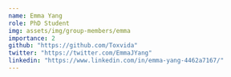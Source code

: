 ```yaml
---
name: Emma Yang
role: PhD Student
img: assets/img/group-members/emma
importance: 2
github: "https://github.com/Toxvida"
twitter: "https://twitter.com/EmmaJYang"
linkedin: "https://www.linkedin.com/in/emma-yang-4462a7167/"
---
```

